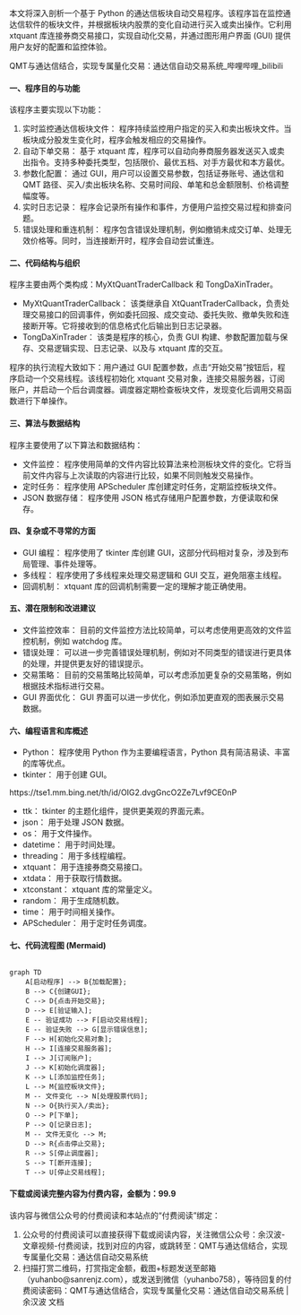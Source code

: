<!-- wp:paragraph -->
<p>本文将深入剖析一个基于 Python 的通达信板块自动交易程序。该程序旨在监控通达信软件的板块文件，并根据板块内股票的变化自动进行买入或卖出操作。它利用 xtquant 库连接券商交易接口，实现自动化交易，并通过图形用户界面 (GUI) 提供用户友好的配置和监控体验。</p>
<!-- /wp:paragraph -->
<!-- wp:paragraph -->
<p>QMT与通达信结合，实现专属量化交易：通达信自动交易系统_哔哩哔哩_bilibili</p>
<!-- /wp:paragraph -->
<!-- wp:heading -->
<h4>一、程序目的与功能</h4>
<!-- /wp:heading -->
<!-- wp:paragraph -->
<p>该程序主要实现以下功能：</p>
<!-- /wp:paragraph -->
<!-- wp:list {"ordered":true} -->
<ol>
<li>实时监控通达信板块文件： 程序持续监控用户指定的买入和卖出板块文件。当板块成分股发生变化时，程序会触发相应的交易操作。</li>
<li>自动下单交易：  基于 xtquant 库，程序可以自动向券商服务器发送买入或卖出指令。支持多种委托类型，包括限价、最优五档、对手方最优和本方最优。</li>
<li>参数化配置： 通过 GUI，用户可以设置交易参数，包括证券账号、通达信和 QMT 路径、买入/卖出板块名称、交易时间段、单笔和总金额限制、价格调整幅度等。</li>
<li>实时日志记录： 程序会记录所有操作和事件，方便用户监控交易过程和排查问题。</li>
<li>错误处理和重连机制： 程序包含错误处理机制，例如撤销未成交订单、处理无效价格等。同时，当连接断开时，程序会自动尝试重连。</li>
</ol>
<!-- /wp:list -->
<!-- wp:heading -->
<h4>二、代码结构与组织</h4>
<!-- /wp:heading -->
<!-- wp:paragraph -->
<p>程序主要由两个类构成：MyXtQuantTraderCallback 和 TongDaXinTrader。</p>
<!-- /wp:paragraph -->
<!-- wp:list -->
<ul>
<li>MyXtQuantTraderCallback：  该类继承自 XtQuantTraderCallback，负责处理交易接口的回调事件，例如委托回报、成交变动、委托失败、撤单失败和连接断开等。它将接收到的信息格式化后输出到日志记录器。</li>
<li>TongDaXinTrader：  该类是程序的核心，负责 GUI 构建、参数配置加载与保存、交易逻辑实现、日志记录、以及与 xtquant 库的交互。</li>
</ul>
<!-- /wp:list -->
<!-- wp:paragraph -->
<p>程序的执行流程大致如下：用户通过 GUI 配置参数，点击“开始交易”按钮后，程序启动一个交易线程。该线程初始化 xtquant 交易对象，连接交易服务器，订阅账户，并启动一个后台调度器。调度器定期检查板块文件，发现变化后调用交易函数进行下单操作。</p>
<!-- /wp:paragraph -->
<!-- wp:heading -->
<h4>三、算法与数据结构</h4>
<!-- /wp:heading -->
<!-- wp:paragraph -->
<p>程序主要使用了以下算法和数据结构：</p>
<!-- /wp:paragraph -->
<!-- wp:list -->
<ul>
<li>文件监控： 程序使用简单的文件内容比较算法来检测板块文件的变化。它将当前文件内容与上次读取的内容进行比较，如果不同则触发交易操作。</li>
<li>定时任务： 程序使用 APScheduler 库创建定时任务，定期监控板块文件。</li>
<li>JSON 数据存储： 程序使用 JSON 格式存储用户配置参数，方便读取和保存。</li>
</ul>
<!-- /wp:list -->
<!-- wp:heading -->
<h4>四、复杂或不寻常的方面</h4>
<!-- /wp:heading -->
<!-- wp:list -->
<ul>
<li>GUI 编程：  程序使用了 tkinter 库创建 GUI，这部分代码相对复杂，涉及到布局管理、事件处理等。</li>
<li>多线程：  程序使用了多线程来处理交易逻辑和 GUI 交互，避免阻塞主线程。</li>
<li>回调机制： xtquant 库的回调机制需要一定的理解才能正确使用。</li>
</ul>
<!-- /wp:list -->
<!-- wp:heading -->
<h4>五、潜在限制和改进建议</h4>
<!-- /wp:heading -->
<!-- wp:list -->
<ul>
<li>文件监控效率：  目前的文件监控方法比较简单，可以考虑使用更高效的文件监控机制，例如 watchdog 库。</li>
<li>错误处理：  可以进一步完善错误处理机制，例如对不同类型的错误进行更具体的处理，并提供更友好的错误提示。</li>
<li>交易策略：  目前的交易策略比较简单，可以考虑添加更复杂的交易策略，例如根据技术指标进行交易。</li>
<li>GUI 界面优化： GUI 界面可以进一步优化，例如添加更直观的图表展示交易数据。</li>
</ul>
<!-- /wp:list -->
<!-- wp:heading -->
<h4>六、编程语言和库概述</h4>
<!-- /wp:heading -->
<!-- wp:list -->
<ul>
<li>Python：  程序使用 Python 作为主要编程语言，Python 具有简洁易读、丰富的库等优点。</li>
<li>tkinter：  用于创建 GUI。</li>
</ul>
<!-- /wp:list -->
<!-- wp:paragraph -->
<p>https://tse1.mm.bing.net/th/id/OIG2.dvgGncO2Ze7Lvf9CE0nP</p>
<!-- /wp:paragraph -->
<!-- wp:list -->
<ul>
<li>ttk：  tkinter 的主题化组件，提供更美观的界面元素。</li>
<li>json：  用于处理 JSON 数据。</li>
<li>os：  用于文件操作。</li>
<li>datetime：  用于时间处理。</li>
<li>threading：  用于多线程编程。</li>
<li>xtquant：  用于连接券商交易接口。</li>
<li>xtdata：  用于获取行情数据。</li>
<li>xtconstant：  xtquant 库的常量定义。</li>
<li>random：  用于生成随机数。</li>
<li>time：  用于时间相关操作。</li>
<li>APScheduler：  用于定时任务调度。</li>
</ul>
<!-- /wp:list -->
<!-- wp:heading -->
<h4>七、代码流程图 (Mermaid)</h4>
<!-- /wp:heading -->
<!-- wp:code -->
<pre class="wp-block-code"><code class="language-mermaid">
graph TD
    A[启动程序] --> B{加载配置};
    B --> C{创建GUI};
    C --> D{点击开始交易};
    D --> E[验证输入];
    E -- 验证成功 --> F[启动交易线程];
    E -- 验证失败 --> G[显示错误信息];
    F --> H[初始化交易对象];
    H --> I[连接交易服务器];
    I --> J[订阅账户];
    J --> K[初始化调度器];
    K --> L[添加监控任务];
    L --> M{监控板块文件};
    M -- 文件变化 --> N[处理股票代码];
    N --> O{执行买入/卖出};
    O --> P[下单];
    P --> Q[记录日志];
    M -- 文件无变化 --> M;
    D --> R{点击停止交易};
    R --> S[停止调度器];
    S --> T[断开连接];
    T --> U[停止交易线程];
</code></pre>
<!-- /wp:code -->
<!-- wp:heading -->
<h4>下载或阅读完整内容为付费内容，金额为：99.9</h4>
<!-- /wp:heading -->
<!-- wp:paragraph -->
<p>该内容与微信公众号的付费阅读和本站点的“付费阅读”绑定：</p>
<!-- /wp:paragraph -->
<!-- wp:list {"ordered":true} -->
<ol>
<li>公众号的付费阅读可以直接获得下载或阅读内容，关注微信公众号：余汉波-文章视频-付费阅读，找到对应的内容，或跳转至：QMT与通达信结合，实现专属量化交易：通达信自动交易系统</li>
<li>扫描打赏二维码，打赏指定金额，截图+标题发送至邮箱（yuhanbo@sanrenjz.com），或发送到微信（yuhanbo758），等待回复的付费阅读密码：QMT与通达信结合，实现专属量化交易：通达信自动交易系统 | 余汉波 文档</li>
</ol>
<!-- /wp:list -->
<!-- wp:image -->
<figure class="wp-block-image"><img src="https://gdsx.sanrenjz.com/PicGo/640.jpg" alt=""/>
</figure>
<!-- /wp:image -->